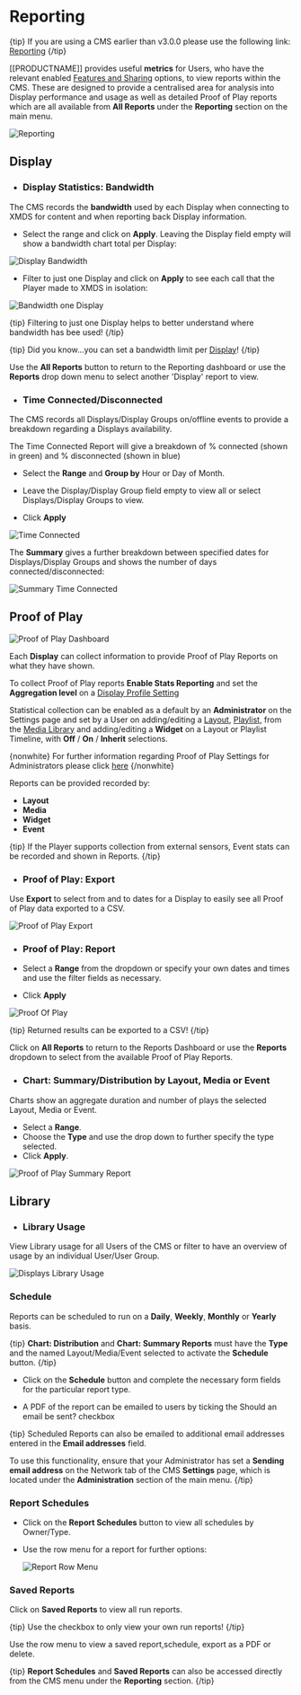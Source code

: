 <!--toc=displays-->

# Reporting

{tip}
If you are using a CMS earlier than v3.0.0 please use the following link: [Reporting](displays_metrics_2.html)
{/tip}

[[PRODUCTNAME]] provides useful **metrics** for Users, who have the relevant enabled [Features and Sharing](users_features_and_sharing.html) options, to view reports within the CMS. These are designed to provide a centralised area for analysis into Display performance and usage as well as detailed Proof of Play reports which are all available from **All Reports** under the **Reporting** section on the main menu.

![Reporting](img/v3_displays_reporting.png)



## Display

- ### Display Statistics: Bandwidth


The CMS records the **bandwidth** used by each Display when connecting to XMDS for content and when reporting back Display information. 

- Select the range and click on **Apply**. Leaving the Display field empty will show a bandwidth chart total per Display:

![Display Bandwidth](img/v3_displays_bandwidth.png)



- Filter to just one Display and click on **Apply** to see each call that the Player made to XMDS in isolation:

![Bandwidth one Display](img/v3_displays_bandwidth_display.png)



{tip}
Filtering to just one Display helps to better understand where bandwidth has bee used!
{/tip}

{tip}
Did you know...you can set a bandwidth limit per [Display](displays.html)!
{/tip}

Use the **All Reports** button to return to the Reporting dashboard or use the **Reports** drop down menu to select another 'Display' report to view.

- ### Time Connected/Disconnected


The CMS records all Displays/Display Groups on/offline events to provide a breakdown regarding a Displays availability. 

The Time Connected Report will give a breakdown of % connected (shown in green) and % disconnected (shown in blue)

- Select the **Range** and **Group by** Hour or Day of Month. 

- Leave the Display/Display Group field empty to view all or select  Displays/Display Groups to view.

- Click **Apply**

![Time Connected](img/v3_displays_time_connected.png)



The **Summary** gives a further breakdown between specified dates for Displays/Display Groups and shows the number of days connected/disconnected:

![Summary Time Connected](img/v3_displays_summary_connected.png)



## Proof of Play

![Proof of Play Dashboard](img/v2_proof_of_play_dashboard.png)



Each **Display** can collect information to provide Proof of Play Reports on what they have shown.

To collect Proof of Play reports **Enable Stats Reporting** and set the **Aggregation level** on a [Display Profile Setting](displays_settings.html)

Statistical collection can be enabled as a default by an **Administrator** on the Settings page and set by a User on adding/editing a [Layout](layouts.html), [Playlist](media_playlists.html), from the [Media Library](media_library.html) and adding/editing a **Widget** on a Layout or Playlist Timeline, with **Off** / **On** / **Inherit** selections.

{nonwhite}
For further information regarding Proof of Play Settings for Administrators please click [here](https://xibo.org.uk/docs/setup/proof-of-play-settings)
{/nonwhite}

Reports can be provided recorded by:

- **Layout**
- **Media**
- **Widget**
- **Event**

{tip}
If the Player supports collection from external sensors, Event stats can be recorded and shown in Reports.
{/tip}

- ### Proof of Play: Export


Use **Export** to select from and to dates for a Display to easily see all Proof of Play data exported to a CSV.

![Proof of Play Export](img/v3_displays_export_proof_of_play.png)



- ### Proof of Play: Report


- Select a **Range** from the dropdown or specify your own dates and times and use the filter fields as necessary. 
- Click **Apply**

![Proof Of Play](img/v3_displays_proofofplay.png)



{tip}
Returned results can be exported to a CSV!
{/tip}

Click on **All Reports** to return to the Reports Dashboard or use the **Reports** dropdown to select from the available Proof of Play Reports.

- ### Chart: Summary/Distribution by Layout, Media or Event


Charts show an aggregate duration and number of plays the selected Layout, Media or Event.

- Select a **Range**.
- Choose the **Type** and use the drop down to further specify the type selected.
- Click **Apply**.

![Proof of Play Summary Report](img/v3_displays_proofofplay_summary_report.png)



## Library

- ### Library Usage


View Library usage for all Users of the CMS or filter to have an overview of usage by an individual User/User Group. 

![Displays Library Usage](img/displays_library_usage.png)



### Schedule

Reports can be scheduled to run on a **Daily**, **Weekly**, **Monthly** or **Yearly** basis. 

{tip}
**Chart: Distribution** and **Chart: Summary Reports** must have the **Type** and the named Layout/Media/Event selected to activate the **Schedule** button.
{/tip}

- Click on the **Schedule** button and complete the necessary form fields for the particular report type.

- A PDF of the report can  be emailed to users by ticking the Should an email be sent? checkbox


{tip}
Scheduled Reports can also be emailed to additional email addresses entered in the **Email addresses** field.

To use this functionality, ensure that your Administrator has set a **Sending email address** on the Network tab of the CMS **Settings** page, which is located under the **Administration** section of the main menu.
{/tip} 

### Report Schedules

- Click on the **Report Schedules** button to view all schedules by Owner/Type. 

- Use the row menu for a report for further options:

  ![Report Row Menu](img/v3_displays_reports_row_menu.png)

  

### Saved Reports

Click on **Saved Reports** to view all run reports. 

{tip}
Use the checkbox to only view your own run reports!
{/tip}

Use the row menu to view a saved report,schedule, export as a PDF or delete.

{tip}
**Report Schedules** and **Saved Reports** can also be accessed directly from the CMS menu under the **Reporting** section.
{/tip}

